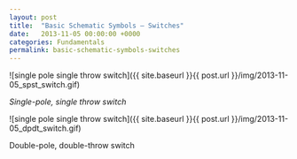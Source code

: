 ```yaml
---
layout: post
title:  "Basic Schematic Symbols — Switches"
date:   2013-11-05 00:00:00 +0000
categories: Fundamentals
permalink: basic-schematic-symbols-switches
---
```


![single pole single throw switch]({{ site.baseurl }}{{ post.url }}/img/2013-11-05_spst_switch.gif)

<em>Single-pole, single throw switch</em>

![single pole single throw switch]({{ site.baseurl }}{{ post.url }}/img/2013-11-05_dpdt_switch.gif)


Double-pole, double-throw switch
